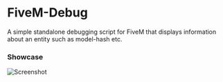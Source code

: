 # FiveM-Debug
 A simple standalone debugging script for FiveM that displays information about an entity such as model-hash etc.

### Showcase
![Screenshot](https://i.imgur.com/LMvW3cQ.png)
